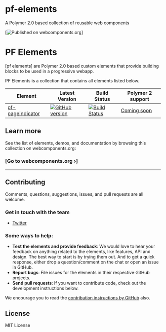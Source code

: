 # pf-elements
A Polymer 2.0 based collection of reusable web components 

[![Published on webcomponents.org](https://img.shields.io/badge/webcomponents.org-published-blue.svg)]


# PF Elements

[pf elements] are Polymer 2.0 based custom elements that provide building blocks to be used in a progressive webapp. 

PF Elements is a collection that contains all elements listed below.

| Element | Latest Version | Build Status | Polymer 2 support |
|---------|----------------|--------------|-------------------|
| [pf-pageindicator](https://github.com/PFElements/pf-pageindicator) | [![GitHub version](https://badge.fury.io/gh/PFElements%2Fpf-pageindicator.svg)](https://badge.fury.io/gh/PFElements%2Fpf-pageindicator) | [![Build Status](https://travis-ci.org/PFElements/pf-pageindicator.svg?branch=master)](https://travis-ci.org/PFElements/pf-pageindicator) | [Coming soon](https://github.com/PFElements/pf-pageindicator/issues/1) |


## Learn more

See the list of elements, demos, and documentation by browsing this collection on webcomponents.org:

### [Go to webcomponents.org ›]

---

## Contributing

Comments, questions, suggestions, issues, and pull requests are all welcome.

### Get in touch with the team


- [Twitter](https://twitter.com/)

### Some ways to help:

- **Test the elements and provide feedback**: We would love to hear your feedback on anything related to the elements, like features, API and design. The best way to start is by trying them out. And to get a quick response, either drop a question/comment on the chat or open an issue in GitHub.
- **Report bugs**: File issues for the elements in their respective GitHub projects.
- **Send pull requests**: If you want to contribute code, check out the development instructions below.

We encourage you to read the [contribution instructions by GitHub](https://guides.github.com/activities/contributing-to-open-source/#contributing) also.

## License

MIT License